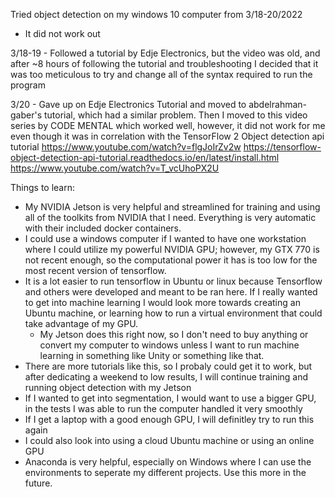 Tried object detection on my windows 10 computer from 3/18-20/2022
  - It did not work out

3/18-19 - Followed a tutorial by Edje Electronics, but the video was old, and after ~8 hours of following the tutorial and troubleshooting I decided that it was too meticulous to try and change all of the syntax required to run the program

3/20 - Gave up on Edje Electronics Tutorial and moved to abdelrahman-gaber's tutorial, which had a similar problem. Then I moved to this video series by CODE MENTAL which worked well, however, it did not work for me even though it was in correlation with the TensorFlow 2 Object detection api tutorial
  https://www.youtube.com/watch?v=flgJoIrZv2w
  https://tensorflow-object-detection-api-tutorial.readthedocs.io/en/latest/install.html
  https://www.youtube.com/watch?v=T_vcUhoPX2U
  
Things to learn:
  - My NVIDIA Jetson is very helpful and streamlined for training and using all of the toolkits from NVIDIA that I need. Everything is very automatic with their included docker containers.
  - I could use a windows computer if I wanted to have one workstation where I could utilize my powerful NVIDIA GPU; however, my GTX 770 is not recent enough, so the computational power it has is too low for the most recent version of tensorflow.
  - It is a lot easier to run tensorflow in Ubuntu or linux because Tensorflow and others were developed and meant to be ran here. If I really wanted to get into machine learning I would look more towards creating an Ubuntu machine, or learning how to run a virtual environment that could take advantage of my GPU. 
    - My Jetson does this right now, so I don't need to buy anything or convert my computer to windows unless I want to run machine learning in something like Unity or something like that.
  - There are more tutorials like this, so I probaly could get it to work, but after dedicating a weekend to low results, I will continue training and running object detection with my Jetson
  - If I wanted to get into segmentation, I would want to use a bigger GPU, in the tests I was able to run the computer handled it very smoothly
  - If I get a laptop with a good enough GPU, I will definitley try to run this again
  - I could also look into using a cloud Ubuntu machine or using an online GPU
  - Anaconda is very helpful, especially on Windows where I can use the environments to seperate my different projects. Use this more in the future.
